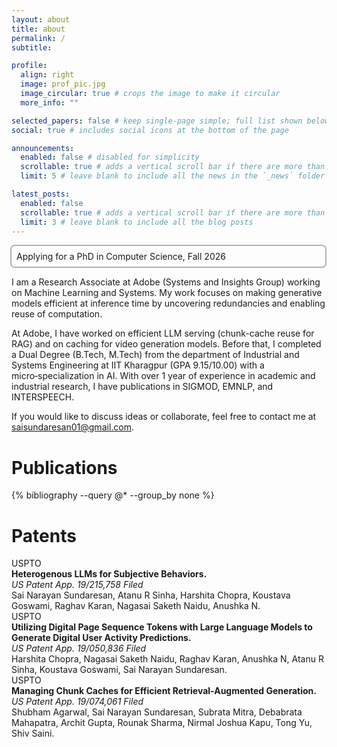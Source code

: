 ```yaml
---
layout: about
title: about
permalink: /
subtitle:

profile:
  align: right
  image: prof_pic.jpg
  image_circular: true # crops the image to make it circular
  more_info: ""

selected_papers: false # keep single-page simple; full list shown below
social: true # includes social icons at the bottom of the page

announcements:
  enabled: false # disabled for simplicity
  scrollable: true # adds a vertical scroll bar if there are more than 3 news items
  limit: 5 # leave blank to include all the news in the `_news` folder

latest_posts:
  enabled: false
  scrollable: true # adds a vertical scroll bar if there are more than 3 new posts items
  limit: 3 # leave blank to include all the blog posts
---
```


<section id="about"></section>

<style>
.update {
  padding: 8px;
  border-radius: 7px;
  margin-bottom: 11px;
  max-width: 510px;
  margin-left: -2px;
  margin-top: 2px;
  border: 2px solid #b1b1b1;
}
.update a {
  color: #ff0000;
  font-weight: bold;
  text-decoration: none;
}
.update a:hover {
  color: #cc0000;
}
</style>

<div class="update">
  Applying for a PhD in Computer Science, Fall 2026
</div>

I am a Research Associate at Adobe (Systems and Insights Group) working on Machine Learning and Systems. My work focuses on making generative models efficient at inference time by uncovering redundancies and enabling reuse of computation.

At Adobe, I have worked on efficient LLM serving (chunk-cache reuse for RAG) and on caching for video generation models. Before that, I completed a Dual Degree (B.Tech, M.Tech) from the department of Industrial and Systems Engineering at IIT Kharagpur (GPA 9.15/10.00) with a micro‑specialization in AI. With over 1 year of experience in academic and industrial research, I have publications in SIGMOD, EMNLP, and INTERSPEECH.

If you would like to discuss ideas or collaborate, feel free to contact me at <a href="mailto:saisundaresan01@gmail.com">saisundaresan01@gmail.com</a>.

<section id="publications"></section>

<h1>Publications</h1>
<div class="publications">
{% bibliography --query @* --group_by none %}
</div>

<!-- Projects section removed -->

<section id="patents"></section>

<h1>Patents</h1>
<div class="patents">
  <div class="d-flex align-items-start mb-3">
    <span class="badge badge-info mr-3">USPTO</span>
    <div>
      <div><strong>Heterogenous LLMs for Subjective Behaviors.</strong></div>
      <div><em>US Patent App. 19/215,758 Filed</em></div>
      <div>Sai Narayan Sundaresan, Atanu R Sinha, Harshita Chopra, Koustava Goswami, Raghav Karan, Nagasai Saketh Naidu, Anushka N.</div>
    </div>
  </div>
  <div class="d-flex align-items-start mb-3">
    <span class="badge badge-info mr-3">USPTO</span>
    <div>
      <div><strong>Utilizing Digital Page Sequence Tokens with Large Language Models to Generate Digital User Activity Predictions.</strong></div>
      <div><em>US Patent App. 19/050,836 Filed</em></div>
      <div>Harshita Chopra, Nagasai Saketh Naidu, Raghav Karan, Anushka N, Atanu R Sinha, Koustava Goswami, Sai Narayan Sundaresan.</div>
    </div>
  </div>
  <div class="d-flex align-items-start mb-3">
    <span class="badge badge-info mr-3">USPTO</span>
    <div>
      <div><strong>Managing Chunk Caches for Efficient Retrieval-Augmented Generation.</strong></div>
      <div><em>US Patent App. 19/074,061 Filed</em></div>
      <div>Shubham Agarwal, Sai Narayan Sundaresan, Subrata Mitra, Debabrata Mahapatra, Archit Gupta, Rounak Sharma, Nirmal Joshua Kapu, Tong Yu, Shiv Saini.</div>
    </div>
  </div>
</div>

<section id="cv"></section>

<section id="contact"></section>
